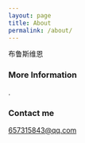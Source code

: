```yaml
---
layout: page
title: About
permalink: /about/
---
```


布鲁斯维恩

### More Information

.

### Contact me

[657315843@qq.com](mailto:657315843@qq.com)